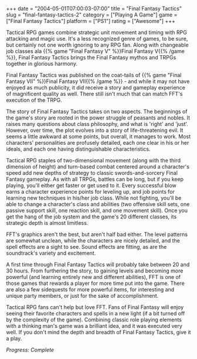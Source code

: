 +++
date = "2004-05-01T07:00:03-07:00"
title = "Final Fantasy Tactics"
slug = "final-fantasy-tactics-2"
category = ["Playing A Game"]
game = ["Final Fantasy Tactics"]
platform = ["PS1"]
rating = ["Awesome"]
+++

Tactical RPG games combine strategic unit movement and timing with RPG attacking and magic use. It's a less recognized genre of games, to be sure, but certainly not one worth ignoring to any RPG fan. Along with changeable job classes ala {{% game "Final Fantasy V" %}}Final Fantasy V{{% /game %}}, Final Fantasy Tactics brings the Final Fantasy mythos and TRPGs together in glorious harmony.

Final Fantasy Tactics was published on the coat-tails of {{% game "Final Fantasy VII" %}}Final Fantasy VII{{% /game %}} - and while it may not have enjoyed as much publicity, it did receive a story and gameplay experience of magnificent quality as well. There still isn't much that can match FFT's execution of the TRPG.

The story of Final Fantasy Tactics takes on two aspects. The beginnings of the game's story are rooted in the power struggle of peasants and nobles. It raises many questions about class philosophy, and what is 'right' and 'just'. However, over time, the plot evolves into a story of life-threatening evil. It seems a little awkward at some points, but overall, it manages to work. Most characters' personalities are profusely detailed, each one clear in his or her ideals, and each one having distinguishable characteristics.

Tactical RPG staples of two-dimensional movement (along with the third dimension of height) and turn-based combat centered around a character's speed add new depths of strategy to classic swords-and-sorcery Final Fantasy gameplay. As with all TRPGs, battles can be long, but if you keep playing, you'll either get faster or get used to it. Every successful blow earns a character experience points for leveling up, and job points for learning new techniques in his/her job class. While not fighting, you'll be able to change a character's class and abilities (two offensive skill sets, one passive support skill, one reaction skill, and one movement skill). Once you get the hang of the job system and the game's 20 different classes, its strategic depth is almost limitless.

FFT's graphics aren't the best, but aren't half bad either. The level patterns are somewhat unclean, while the characters are nicely detailed, and the spell effects are a sight to see. Sound effects are fitting, as are the soundtrack's variety and excitement.

A first time through Final Fantasy Tactics will probably take between 20 and 30 hours. From furthering the story, to gaining levels and becoming more powerful (and learning entirely new and different abilities), FFT is one of those games that rewards a player for more time put into the game. There are also a few sidequests for more powerful items, for interesting and unique party members, or just for the sake of accomplishment.

Tactical RPG fans can't help but love FFT. Fans of Final Fantasy will enjoy seeing their favorite characters and spells in a new light (if a bit turned off by the complexity of the game). Combining classic role playing elements with a thinking man's game was a brilliant idea, and it was executed very well. If you don't mind the depth and breadth of Final Fantasy Tactics, give it a play.

<i>Progress: Complete</i>